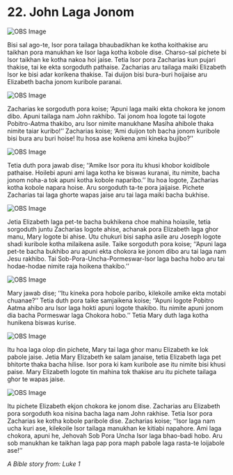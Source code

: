 # 22. John Laga Jonom

![OBS Image](https://cdn.door43.org/obs/jpg/360px/obs-en-22-01.jpg)

Bisi sal ago-te, Isor pora tailaga bhaubadikhan ke kotha koithakise aru taikhan pora manukhan ke Isor laga kotha kobole dise. Charso-sal pichete bi Isor taikhan ke kotha nakoa hoi jaise. Tetia Isor pora Zacharias kun pujari thakise, tai ke ekta sorgoduth pathaise.  Zacharias aru tailaga maiki Elizabeth Isor ke bisi adar korikena thakise. Tai duijon bisi bura-buri hoijaise aru Elizabeth bacha jonom kuribole paranai. 

![OBS Image](https://cdn.door43.org/obs/jpg/360px/obs-en-22-02.jpg)

Zacharias ke sorgoduth pora koise; ‘Apuni laga maiki ekta chokora ke jonom dibo. Apuni tailaga nam John rakhibo. Tai jonom hoa logote tai logote Pobitro-Aatma thakibo, aru Isor nimite manukhane Masiha ahibole thaka nimite taiar kuribo!’’ Zacharias koise; ‘Ami duijon toh bacha jonom kuribole bisi bura aru buri hoise! Itu hosa ase koikena ami kineka bujibo?’’

![OBS Image](https://cdn.door43.org/obs/jpg/360px/obs-en-22-03.jpg)

Tetia duth pora jawab dise; ‘‘Amike Isor pora itu khusi khobor koidibole pathaise. Hoilebi apuni ami laga kotha ke biswas kuranai, itu nimite, bacha jonom noha-a tok apuni kotha kobole naparibo.’’ Itu hoa logote, Zacharias kotha kobole napara hoise. Aru sorgoduth ta-te pora jaijaise. Pichete Zacharias tai laga ghorte wapas jaise aru tai laga maiki  bacha bukhise. 

![OBS Image](https://cdn.door43.org/obs/jpg/360px/obs-en-22-04.jpg)

Jetia Elizabeth laga pet-te bacha bukhikena choe mahina hoiasile, tetia sorgoduth juntu Zacharias logote ahise, achanak pora Elizabeth laga ghor manu, Mary logote bi ahise. Utu chukuri bisi sapha asile aru Joseph logote shadi kuribole kotha milaikena asile. Taike sorgoduth pora koise; ‘‘Apuni laga pet-te bacha bukhibo aru apuni ekta chokora ke jonom dibo aru tai laga nam Jesu rakhibo. Tai Sob-Pora-Uncha-Pormeswar-Isor laga bacha hobo aru tai hodae-hodae nimite raja hoikena thakibo.’’

![OBS Image](https://cdn.door43.org/obs/jpg/360px/obs-en-22-05.jpg)

Mary jawab dise; ‘‘Itu kineka pora hobole paribo, kilekoile amike ekta motabi chuanae?’’ Tetia duth pora taike samjaikena koise; ‘‘Apuni logote Pobitro Aatma ahibo aru Isor laga hokti apuni logote thakibo. Itu nimite apuni jonom dia bacha Pormeswar laga Chokora hobo.’’ Tetia Mary duth laga kotha hunikena biswas kurise. 

![OBS Image](https://cdn.door43.org/obs/jpg/360px/obs-en-22-06.jpg)

Itu hoa laga olop din pichete, Mary tai laga ghor manu Elizabeth ke lok pabole jaise. Jetia Mary Elizabeth ke salam janaise, tetia Elizabeth laga pet bhitorte thaka bacha hilise. Isor pora ki kam kuribole ase itu nimite bisi khusi paise. Mary Elizabeth logote tin mahina tok thakise aru itu pichete tailaga ghor te wapas jaise. 

![OBS Image](https://cdn.door43.org/obs/jpg/360px/obs-en-22-07.jpg)

Itu pichete Elizabeth ekjon chokora ke jonom dise. Zacharias aru Elizabeth pora sorgoduth koa nisina bacha laga nam John rakhise.  Tetia Isor pora Zacharias ke kotha kobole paribole dise. Zacharias koise; ‘‘Isor laga nam ucha kuri ase, kilekoile Isor tailaga manukhan ke kitiabi napahore. Ami laga chokora, apuni he, Jehovah Sob Pora Uncha Isor laga bhao-badi hobo. Aru sob manukhan ke taikhan laga pap pora maph pabole laga rasta-te loijabole ase!’’

_A Bible story from: Luke 1_

